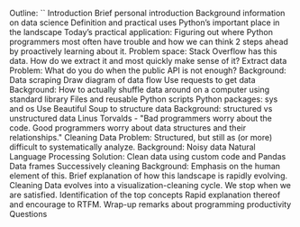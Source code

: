 Outline:
``
    Introduction
        Brief personal introduction
        Background information on data science
            Definition and practical uses
            Python’s important place in the landscape
        Today’s practical application: Figuring out where Python programmers most often have trouble and how we can think 2 steps ahead by proactively learning about it.
        Problem space: Stack Overflow has this data. How do we extract it and most quickly make sense of it?
    Extract data
        Problem: What do you do when the public API is not enough?
        Background: Data scraping
        Draw diagram of data flow
        Use requests to get data
            Background: How to actually shuffle data around on a computer using standard library
                Files and reusable Python scripts
                Python packages: sys and os
        Use Beautiful Soup to structure data
            Background:
                structured vs unstructured data
                Linus Torvalds - "Bad programmers worry about the code. Good programmers worry about data structures and their relationships."
    Cleaning Data
        Problem: Structured, but still as (or more) difficult to systematically analyze.
        Background:
            Noisy data
            Natural Language Processing
        Solution: Clean data using custom code and Pandas
            Data frames
            Successively cleaning
                Background: Emphasis on the human element of this. Brief explanation of how this landscape is rapidly evolving.
    Cleaning Data evolves into a visualization-cleaning cycle.
        We stop when we are satisfied.
    Identification of the top concepts
        Rapid explanation thereof and encourage to RTFM.
    Wrap-up remarks about programming productivity
    Questions
